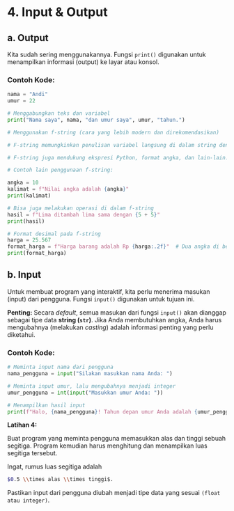 # **4. Input & Output**

## **a. Output**

Kita sudah sering menggunakannya. Fungsi `print()` digunakan untuk menampilkan informasi (output) ke layar atau konsol.

### **Contoh Kode:**

```python
nama = "Andi"
umur = 22

# Menggabungkan teks dan variabel
print("Nama saya", nama, "dan umur saya", umur, "tahun.")

# Menggunakan f-string (cara yang lebih modern dan direkomendasikan) 

# F-string memungkinkan penulisan variabel langsung di dalam string dengan menggunakan tanda kurung kurawal {}

# F-string juga mendukung ekspresi Python, format angka, dan lain-lain.

# Contoh lain penggunaan f-string:

angka = 10
kalimat = f"Nilai angka adalah {angka}"
print(kalimat)

# Bisa juga melakukan operasi di dalam f-string
hasil = f"Lima ditambah lima sama dengan {5 + 5}"
print(hasil)

# Format desimal pada f-string
harga = 25.567
format_harga = f"Harga barang adalah Rp {harga:.2f}"  # Dua angka di belakang koma
print(format_harga)
```

## **b. Input**

Untuk membuat program yang interaktif, kita perlu menerima masukan (input) dari pengguna. Fungsi `input()` digunakan untuk tujuan ini.

**Penting:** Secara *default*, semua masukan dari fungsi `input()` akan dianggap sebagai tipe data **string (`str`)**. Jika Anda membutuhkan angka, Anda harus mengubahnya (melakukan *casting*) adalah informasi penting yang perlu diketahui.

### **Contoh Kode:**

```python
# Meminta input nama dari pengguna
nama_pengguna = input("Silakan masukkan nama Anda: ")

# Meminta input umur, lalu mengubahnya menjadi integer
umur_pengguna = int(input("Masukkan umur Anda: "))

# Menampilkan hasil input
print(f"Halo, {nama_pengguna}! Tahun depan umur Anda adalah {umur_pengguna + 1}.")
```

**Latihan 4:**

Buat program yang meminta pengguna memasukkan alas dan tinggi sebuah segitiga. Program kemudian harus menghitung dan menampilkan luas segitiga tersebut. 

Ingat, rumus luas segitiga adalah 

```bash
$0.5 \\times alas \\times tinggi$. 
```

Pastikan input dari pengguna diubah menjadi tipe data yang sesuai `(float atau integer)`.